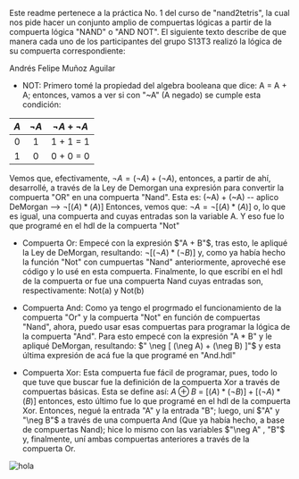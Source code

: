 Este readme pertenece a la práctica No. 1 del curso de "nand2tetris", la cual nos pide hacer un conjunto amplio de compuertas lógicas a partir de la compuerta lógica "NAND" o "AND NOT". El siguiente texto describe de que
manera cada uno de los participantes del grupo S13T3 realizó la lógica de su compuerta correspondiente:

Andrés Felipe Muñoz Aguilar

- NOT: Primero tomé la propiedad del algebra booleana que dice: A = A + A; entonces, vamos a ver si con "~A" (A negado) se cumple esta condición: 

|  $A$  |  $\neg A$  |   $\neg A + \neg A$   |
| :-:| :-: | :-:|
|  0  |   1  |  1 + 1 = 1  |
|  1  |   0  |  0 + 0 = 0  |

Vemos que, efectivamente, $\neg A = (\neg A) + (\neg A)$, entonces, a partir de ahí, desarrollé, a través de la Ley de Demorgan una expresión para convertir la compuerta "OR" en una compuerta "Nand". Esta es: (~A) + (~A) 
-- aplico DeMorgan  -->  $\neg [ (A) * (A) ]$ Entonces, vemos que: $\neg A = \neg [ (A) * (A) ]$ o, lo que es igual, una compuerta and cuyas entradas son la variable A. Y eso fue lo que programé en el hdl de la compuerta "Not"

- Compuerta Or: Empecé con la expresión $"A + B"$, tras esto, le apliqué la Ley de DeMorgan, resultando: $\neg [ (\neg A) * (\neg B) ]$ y, como ya había hecho la función "Not" con cumpuertas "Nand" anteriormente, aproveché ese código
y lo usé en esta compuerta. Finalmente, lo que escribí en el hdl de la compuerta or fue una compuerta Nand cuyas entradas son, respectivamente: Not(a) y Not(b) 

- Compuerta And: Como ya tengo el progrmado el funcionamiento de la compuerta "Or" y la compuerta "Not" en función de compuertas "Nand", ahora, puedo usar esas compuertas para programar la lógica de la compuerta "And".
Para esto empecé con la expresión "A * B" y le apliqué DeMorgan, resultando: $" \neg [ (\neg A) + (\neg B) ]"$ y esta última expresión de acá fue la que programé en "And.hdl"

- Compuerta Xor: Esta compuerta fue fácil de programar, pues, todo lo que tuve que buscar fue la definición de la compuerta Xor a través de compuertas básicas. Esta se define así: $A ⊕ B$ = $[ (A) * (\neg B) ] + [ (\neg A) * (B) ]$
entonces, esto último fue lo que programé en el hdl de la compuerta Xor. Entonces, negué la entrada "A" y la entrada "B"; luego, uní $"A" y "\neg B"$ a través de una compuerta And (Que ya había hecho, a base de compuertas
Nand); hice lo mismo con las variables $"\neg A" , "B"$ y, finalmente, uní ambas compuertas anteriores a través de la compuerta Or.

![hola]("./../images/muximg.png")

